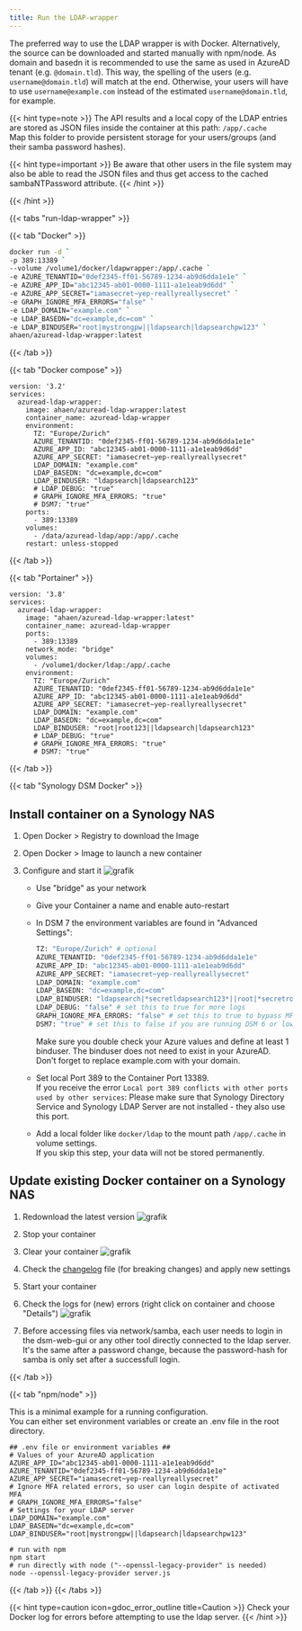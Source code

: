 ```yaml
---
title: Run the LDAP-wrapper
---
```



The preferred way to use the LDAP wrapper is with Docker. Alternatively, the source can be downloaded and started manually with npm/node.
As domain and basedn it is recommended to use the same as used in AzureAD tenant (e.g. `@domain.tld`). This way, the spelling of the users (e.g. `username@domain.tld`) will match at the end. Otherwise, your users will have to use `username@example.com` instead of the estimated `username@domain.tld`, for example.

{{< hint type=note >}}
The API results and a local copy of the LDAP entries are stored as JSON files inside the container at this path: `/app/.cache`  
Map this folder to provide persistent storage for your users/groups (and their samba password hashes).

{{< hint type=important >}}
Be aware that other users in the file system may also be able to read the JSON files and thus get access to the cached sambaNTPassword attribute.
{{< /hint >}}

{{< /hint >}}


{{< tabs "run-ldap-wrapper" >}}

{{< tab "Docker" >}}

```bash
docker run -d `
-p 389:13389 `
--volume /volume1/docker/ldapwrapper:/app/.cache `
-e AZURE_TENANTID="0def2345-ff01-56789-1234-ab9d6dda1e1e" `
-e AZURE_APP_ID="abc12345-ab01-0000-1111-a1e1eab9d6dd" `
-e AZURE_APP_SECRET="iamasecret~yep-reallyreallysecret" `
-e GRAPH_IGNORE_MFA_ERRORS="false" `
-e LDAP_DOMAIN="example.com" `
-e LDAP_BASEDN="dc=example,dc=com" `
-e LDAP_BINDUSER="root|mystrongpw||ldapsearch|ldapsearchpw123" `
ahaen/azuread-ldap-wrapper:latest
```

{{< /tab >}}

{{< tab "Docker compose" >}}

```Docker
version: '3.2'
services:
  azuread-ldap-wrapper:
    image: ahaen/azuread-ldap-wrapper:latest
    container_name: azuread-ldap-wrapper
    environment:
      TZ: "Europe/Zurich"
      AZURE_TENANTID: "0def2345-ff01-56789-1234-ab9d6dda1e1e"
      AZURE_APP_ID: "abc12345-ab01-0000-1111-a1e1eab9d6dd"
      AZURE_APP_SECRET: "iamasecret~yep-reallyreallysecret"
      LDAP_DOMAIN: "example.com"
      LDAP_BASEDN: "dc=example,dc=com"
      LDAP_BINDUSER: "ldapsearch|ldapsearch123"
      # LDAP_DEBUG: "true"
      # GRAPH_IGNORE_MFA_ERRORS: "true"
      # DSM7: "true"  
    ports:
      - 389:13389
    volumes:
      - /data/azuread-ldap/app:/app/.cache
    restart: unless-stopped
```

{{< /tab >}}

{{< tab "Portainer" >}}

```Docker
version: '3.8'
services:
  azuread-ldap-wrapper:
    image: "ahaen/azuread-ldap-wrapper:latest"
    container_name: azuread-ldap-wrapper
    ports:
      - 389:13389
    network_mode: "bridge"
    volumes:
      - /volume1/docker/ldap:/app/.cache
    environment:
      TZ: "Europe/Zurich"
      AZURE_TENANTID: "0def2345-ff01-56789-1234-ab9d6dda1e1e"
      AZURE_APP_ID: "abc12345-ab01-0000-1111-a1e1eab9d6dd"
      AZURE_APP_SECRET: "iamasecret~yep-reallyreallysecret"
      LDAP_DOMAIN: "example.com"
      LDAP_BASEDN: "dc=example,dc=com"
      LDAP_BINDUSER: "root|root123||ldapsearch|ldapsearch123"
      # LDAP_DEBUG: "true"
      # GRAPH_IGNORE_MFA_ERRORS: "true"
      # DSM7: "true"
```

{{< /tab >}}

{{< tab "Synology DSM Docker" >}}

## Install container on a Synology NAS

1. Open Docker > Registry to download the Image  
2. Open Docker > Image to launch a new container  
3. Configure and start it
![grafik](../syno_docker_add.png)

   - Use "bridge" as your network
   - Give your Container a name and enable auto-restart
   - In DSM 7 the environment variables are found in "Advanced Settings":

      ```bash
      TZ: "Europe/Zurich" # optional
      AZURE_TENANTID: "0def2345-ff01-56789-1234-ab9d6dda1e1e"
      AZURE_APP_ID: "abc12345-ab01-0000-1111-a1e1eab9d6dd"
      AZURE_APP_SECRET: "iamasecret~yep-reallyreallysecret"
      LDAP_DOMAIN: "example.com"
      LDAP_BASEDN: "dc=example,dc=com"
      LDAP_BINDUSER: "ldapsearch|*secretldapsearch123*||root|*secretroot*"
      LDAP_DEBUG: "false" # set this to true for more logs
      GRAPH_IGNORE_MFA_ERRORS: "false" # set this to true to bypass MFA
      DSM7: "true" # set this to false if you are running DSM 6 or lower
      ```

     Make sure you double check your Azure values and define at least 1 binduser. The binduser does not need to exist in your AzureAD. 
     Don't forget to replace example.com with your domain. 

   - Set local Port 389 to the Container Port 13389.\
     If you receive the error `Local port 389 conflicts with other ports used by other services`: Please make sure that Synology Directory Service and Synology LDAP Server are not installed - they also use this port.
   - Add a local folder like `docker/ldap` to the mount path `/app/.cache` in volume settings.\
     If you skip this step, your data will not be stored permanently.

## Update existing Docker container on a Synology NAS

1. Redownload the latest version
![grafik](../syno_docker_download.png)

2. Stop your container

3. Clear your container
![grafik](../syno_docker_clear.png)

4. Check the [changelog](CHANGELOG.md) file (for breaking changes) and apply new settings

5. Start your container

6. Check the logs for (new) errors (right click on container and choose "Details")
![grafik](../syno_docker_log.png)

7. Before accessing files via network/samba, each user needs to login in the dsm-web-gui or any other tool directly connected to the ldap server. It's the same after a password change, because the password-hash for samba is only set after a successfull login.

{{< /tab >}}

{{< tab "npm/node" >}}

This is a minimal example for a running configuration.\
You can either set environment variables or create an .env file in the root directory.

```env
## .env file or environment variables ##
# Values of your AzureAD application
AZURE_APP_ID="abc12345-ab01-0000-1111-a1e1eab9d6dd"
AZURE_TENANTID="0def2345-ff01-56789-1234-ab9d6dda1e1e"
AZURE_APP_SECRET="iamasecret~yep-reallyreallysecret"
# Ignore MFA related errors, so user can login despite of activated MFA
# GRAPH_IGNORE_MFA_ERRORS="false"
# Settings for your LDAP server
LDAP_DOMAIN="example.com"
LDAP_BASEDN="dc=example,dc=com"
LDAP_BINDUSER="root|mystrongpw||ldapsearch|ldapsearchpw123"
```

```Shell
# run with npm
npm start
# run directly with node ("--openssl-legacy-provider" is needed)
node --openssl-legacy-provider server.js
```

{{< /tab >}}
{{< /tabs >}}

{{< hint type=caution icon=gdoc_error_outline title=Caution >}}
Check your Docker log for errors before attempting to use the ldap server.
{{< /hint >}}
